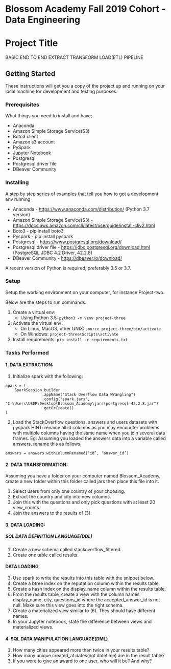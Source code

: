 <h1>Blossom Academy Fall 2019 Cohort - Data Engineering</h1>

# Project Title

BASIC END TO END EXTRACT TRANSFORM LOAD(ETL) PIPELINE

## Getting Started

These instructions will get you a copy of the project up and running on your local machine for development and testing purposes.

### Prerequisites

What things you need to install and have;


- Anaconda 
- Amazon Simple Storage Service(S3)
- Boto3 client
- Amazon s3 account
- PySpark 
- Jupyter Notebook
- Postgresql
- Postgresql driver file
- DBeaver Community


### Installing

A step by step series of examples that tell you how to get a development env running

* Anaconda -  https://www.anaconda.com/distribution/ (Python 3.7 version)
* Amazon Simple Storage Service(S3) - https://docs.aws.amazon.com/cli/latest/userguide/install-cliv2.html
* Boto3 - pip install boto3
* Pyspark - pip install pyspark
* Postgresql - https://www.postgresql.org/download/
* Postgresql driver file - https://jdbc.postgresql.org/download.html (PostgreSQL JDBC 4.2 Driver, 42.2.8)
* DBeaver Community - https://dbeaver.io/download/


A recent version of Python is required, preferably 3.5 or 3.7.

### Setup
Setup the working environment on your computer, for instance Project-two.

Below are the steps to run commands:

1. Create a virtual env:
	* Using Python 3.5: `python3 -m venv project-three`
2. Activate the virtual env:
	* On Linux, MacOS, other UNIX: `source project-three/bin/activate`
	* On Windows: `project-three\Scripts\activate`
3. Install requirements: `pip install -r requirements.txt` 

### Tasks Performed
#### 1. DATA EXTRACTION:
      
1. Initialize spark with the following:

```
spark = (
    SparkSession.builder
                .appName("Stack Overflow Data Wrangling")
                .config("spark.jars", "C:\Users\USER\Desktop\Blossom_Academy\jars\postgresql-42.2.8.jar") 
                .getOrCreate()
)
```
2. Load the StackOverflow questions, answers and users datasets with pyspark
HINT: rename all id columns as you may encounter problems with multiple columns having the same name when you join several data frames.  Eg: Assuming you loaded the answers data into a variable called answers, rename this as follows,

`answers = answers.withColumnRenamed(‘id’, ‘answer_id’)`


#### 2. DATA TRANSFORMATION:
Assuming you have a folder on your computer named Blossom_Academy, create a new folder within this folder called jars then place this file into it.
1. Select users from only one country of your choosing.
2. Extract the country and city into new columns.
3. Join this with the questions and only pick questions with at least 20 view_counts.
4. Join the answers to the results of (3).

#### 3. DATA LOADING:
##### SQL DATA DEFINITION LANGUAGE(DDL)
1. Create a new schema called stackoverflow_filtered.
2. Create one table called results. 


#### DATA LOADING
3. Use spark to write the results into this table with the snippet below.
4. Create a btree index on the reputation column within the results table.
5. Create a hash index on the display_name column within the results table.
6. From the results table, create a view with the column names display_name, city, questions_id where the accepted_answer_id is not null. Make sure this view goes into the right schema.
7. Create a materialized view similar to (6). They should have different names.
8. In your Jupyter notebook, state the difference between views and materialized views.

#### 4. SQL DATA MANIPULATION LANGUAGE(DML)
1. How many cities appeared more than twice in your results table?
2. How many unique created_at dates(not datetime) are in the result table?
3. If you were to give an award to one user, who will it be? And why?

